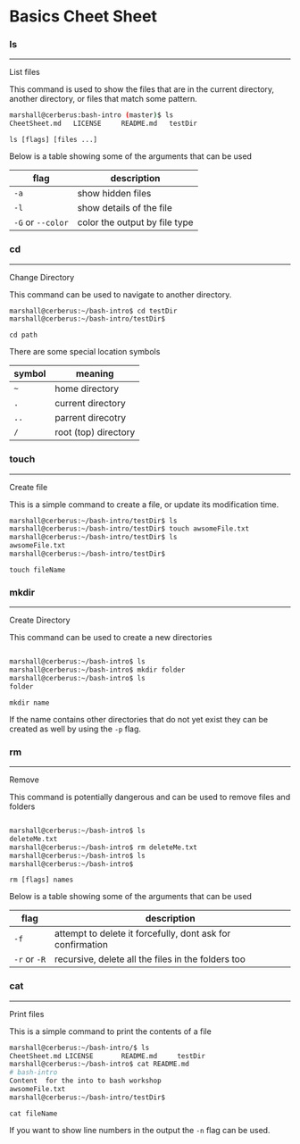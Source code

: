 # Basics Cheet Sheet


### ls
---
List files

This command is used to show the files that are in the current directory, another directory, or files that match some pattern.

```bash
marshall@cerberus:bash-intro (master)$ ls
CheetSheet.md	LICENSE		README.md	testDir
````

`ls [flags] [files ...]`

Below is a table showing some of the arguments that can be used

| flag | description |
| ---- | ----- |
| `-a` | show hidden files |
| `-l` | show details of the file |
| `-G` or `--color` |  color the output by file type|


### cd
---
Change Directory

This command can be used to navigate to another directory.

```bash
marshall@cerberus:~/bash-intro$ cd testDir
marshall@cerberus:~/bash-intro/testDir$ 
````

`cd path`

There are some special location symbols

| symbol | meaning |
| ----- | ------- |
| `~` | home directory |
| `.` | current directory |
| `..` | parrent direcotry |
| `/` | root (top) directory|


### touch
---
Create file

This is a simple command to create a file, or update its modification time.

```bash
marshall@cerberus:~/bash-intro/testDir$ ls
marshall@cerberus:~/bash-intro/testDir$ touch awsomeFile.txt
marshall@cerberus:~/bash-intro/testDir$ ls
awsomeFile.txt
marshall@cerberus:~/bash-intro/testDir$
````

`touch fileName`


### mkdir
---
Create Directory

This command can be used to create a new directories

```bash

marshall@cerberus:~/bash-intro$ ls
marshall@cerberus:~/bash-intro$ mkdir folder
marshall@cerberus:~/bash-intro$ ls
folder
````

`mkdir name`

If the name contains other directories that do not yet exist they can be created as well by using the `-p` flag. 


### rm
---
Remove

This command is potentially dangerous and can be used to remove files and folders

```bash

marshall@cerberus:~/bash-intro$ ls
deleteMe.txt
marshall@cerberus:~/bash-intro$ rm deleteMe.txt
marshall@cerberus:~/bash-intro$ ls
marshall@cerberus:~/bash-intro$
````

`rm [flags] names`


Below is a table showing some of the arguments that can be used

| flag | description |
| ---- | ----- |
| `-f` | attempt to delete it forcefully, dont ask for confirmation |
| `-r` or `-R` | recursive, delete all the files in the folders too |




### cat
---
Print files

This is a simple command to print the contents of a file

```bash
marshall@cerberus:~/bash-intro/$ ls
CheetSheet.md LICENSE       README.md     testDir
marshall@cerberus:~/bash-intro$ cat README.md 
# bash-intro
Content  for the into to bash workshop
awsomeFile.txt
marshall@cerberus:~/bash-intro/testDir$
````

`cat fileName`

If you want to show line numbers in the output the `-n` flag can be used. 
